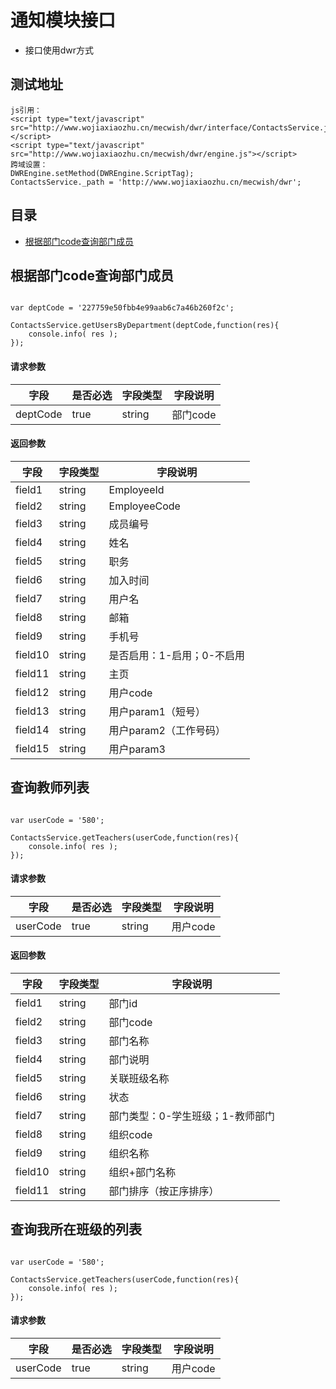 # 通知模块接口

*	接口使用dwr方式

## 测试地址
```
js引用：
<script type="text/javascript" src="http://www.wojiaxiaozhu.cn/mecwish/dwr/interface/ContactsService.js"></script>
<script type="text/javascript" src="http://www.wojiaxiaozhu.cn/mecwish/dwr/engine.js"></script>
跨域设置：
DWREngine.setMethod(DWREngine.ScriptTag);
ContactsService._path = 'http://www.wojiaxiaozhu.cn/mecwish/dwr';

```

## 目录

*   [根据部门code查询部门成员](#根据部门code查询部门成员)



## 根据部门code查询部门成员

```

var deptCode = '227759e50fbb4e99aab6c7a46b260f2c';

ContactsService.getUsersByDepartment(deptCode,function(res){
    console.info( res );
});

```

#### 请求参数

字段   |   是否必选    |   字段类型   |字段说明
------  |  -----------|-------------|-----------
deptCode | true | string | 部门code


#### 返回参数

字段    |   字段类型   |字段说明
-----------|-------------|-----------
field1 | string | EmployeeId
field2 | string | EmployeeCode
field3 | string | 成员编号
field4 | string | 姓名
field5 | string | 职务
field6 | string | 加入时间
field7 | string | 用户名
field8 | string | 邮箱
field9 | string | 手机号
field10 | string | 是否启用：1-启用；0-不启用
field11 | string | 主页
field12 | string | 用户code
field13 | string | 用户param1（短号）
field14 | string | 用户param2（工作号码）
field15 | string | 用户param3


## 查询教师列表

```

var userCode = '580';

ContactsService.getTeachers(userCode,function(res){
    console.info( res );
});

```

#### 请求参数

字段   |   是否必选    |   字段类型   |字段说明
------  |  -----------|-------------|-----------
userCode | true | string | 用户code


#### 返回参数

字段    |   字段类型   |字段说明
-----------|-------------|-----------
field1 | string | 部门id
field2 | string | 部门code
field3 | string | 部门名称
field4 | string | 部门说明
field5 | string | 关联班级名称
field6 | string | 状态
field7 | string | 部门类型：0-学生班级；1-教师部门
field8 | string | 组织code
field9 | string | 组织名称
field10 | string | 组织+部门名称
field11 | string | 部门排序（按正序排序）


## 查询我所在班级的列表

```

var userCode = '580';

ContactsService.getTeachers(userCode,function(res){
    console.info( res );
});

```

#### 请求参数

字段   |   是否必选    |   字段类型   |字段说明
------  |  -----------|-------------|-----------
userCode | true | string | 用户code


